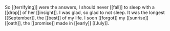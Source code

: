 So [[terrifying]] were the answers, I should never [[fall]] to sleep with a [[drop]] of her [[insight]]. I was glad, so glad to not sleep. It was the longest [[September]], the [[best]] of my life. I soon [[forgot]] my [[sunrise]] [[oath]], the [[promise]] made in [[early]] [[July]].